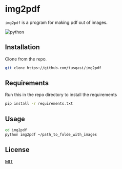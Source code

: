 # img2pdf

`img2pdf` is a program for making pdf out of images.  
  
![python](https://img.shields.io/badge/Python-3776AB?style=for-the-badge&logo=python&logoColor=white)

## Installation

Clone from the repo.

```bash
git clone https://github.com/tusqasi/img2pdf
```

## Requirements

Run this in the repo directory to install the requirements

```bash
pip install -r requirements.txt
```

## Usage

```bash
cd img2pdf
python img2pdf ~/path_to_folde_with_images
```

## License

[MIT](https://choosealicense.com/licenses/mit/)
